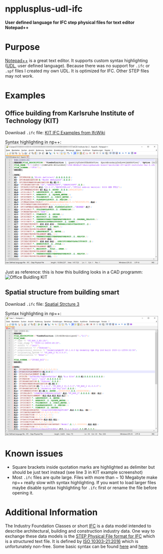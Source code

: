 # npplusplus-udl-ifc
**User defined language for IFC step physical files for text editor Notepad++**

# Purpose
[Notepad++](https://github.com/notepad-plus-plus/notepad-plus-plus) is a great text editor. It supports custom syntax highlighting ([UDL](https://github.com/notepad-plus-plus/userDefinedLanguages/), user defined language). Because there was no support for `.ifc` or `.spf` files I created my own UDL. It is optimized for IFC. Other STEP files may not work.

# Examples

## Office building from Karlsruhe Institute of Technology (KIT)
Download `.ifc` file: [KIT IFC Examples from IfcWiki](https://www.ifcwiki.org/index.php?title=KIT_IFC_Examples)

Syntax highlighting in np++:
![Screenshot np++ KIT](KITexampleOffice.png)

Just as reference: this is how this building looks in a CAD programm:  
![Office Buidling KIT](https://www.ifcwiki.org/images/e/e1/Download-Buerogebaeude.png)

## Spatial structure from building smart
Download `.ifc` file: [Spatial Strcture 3](https://github.com/buildingSMART/Sample-Test-Files/tree/master/IFC%204.3/SpatialStructure_3)

Syntax highlighting in np++:
![Screenshot np++ IFC](IFCexampleSpacialStructure-new.png)

# Known issues
- Square brackets inside quotation marks are highlighted as delimiter but should be just text instead (see line 3 in KIT example screenshot)
- Most `.ifc` files are quite large. Files with more than ~ 10 Megabyte make np++ really slow with syntax highlighting. If you want to load larger files maybe disable syntax highlighting for `.ifc` first or rename the file before opening it.

# Additional Information
The Industry Foundation Classes or short [IFC](https://technical.buildingsmart.org/standards/ifc/) is a data model intended to describe architectural, building and construction industry data. One way to exchange these data models is the [STEP Physical File format for IFC](http://www.steptools.com/stds/ifc/) which is a structured text file. It is defined by [ISO 10303-21:2016](https://www.iso.org/standard/63141.html) which is unfortunately non-free. Some basic syntax can be found [here](https://www.loc.gov/preservation/digital/formats/fdd/fdd000448.shtml) and [here](http://www.steptools.com/stds/step/p21e3_final_review.pptx).
